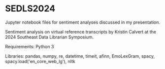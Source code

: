 # SEDLS2024

Jupyter notebook files for sentiment analyses discussed in my presentation.

Sentiment analysis on virtual reference transcripts by Kristin Calvert at the 2024 Southeast Data Librarian Symposium.

Requirements: Python 3

Libraries: pandas, numpy, re, datetime, timeit, afinn, EmoLexGram, spacy, spacy.load('en_core_web_lg'), nltk

